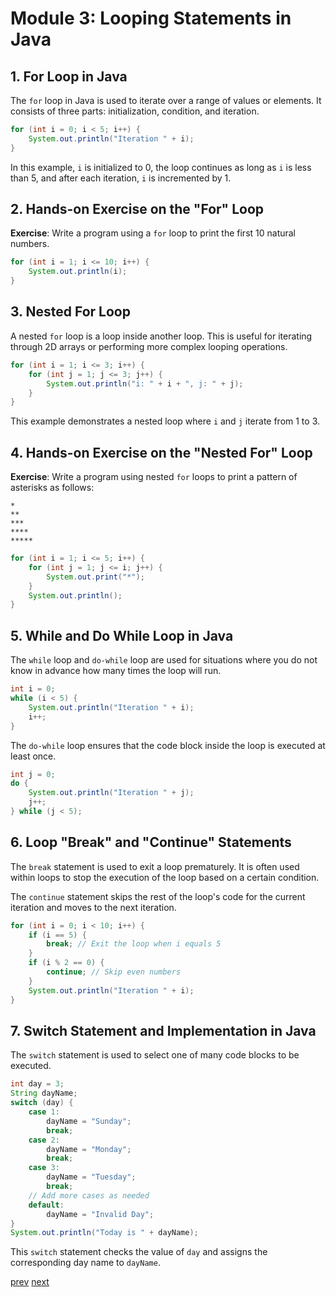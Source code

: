 # Module 3: Looping Statements in Java

## 1. For Loop in Java

The `for` loop in Java is used to iterate over a range of values or elements. It consists of three parts: initialization, condition, and iteration.

```java
for (int i = 0; i < 5; i++) {
    System.out.println("Iteration " + i);
}
```

In this example, `i` is initialized to 0, the loop continues as long as `i` is less than 5, and after each iteration, `i` is incremented by 1.

## 2. Hands-on Exercise on the "For" Loop

**Exercise**: Write a program using a `for` loop to print the first 10 natural numbers.

```java
for (int i = 1; i <= 10; i++) {
    System.out.println(i);
}
```

## 3. Nested For Loop

A nested `for` loop is a loop inside another loop. This is useful for iterating through 2D arrays or performing more complex looping operations.

```java
for (int i = 1; i <= 3; i++) {
    for (int j = 1; j <= 3; j++) {
        System.out.println("i: " + i + ", j: " + j);
    }
}
```

This example demonstrates a nested loop where `i` and `j` iterate from 1 to 3.

## 4. Hands-on Exercise on the "Nested For" Loop

**Exercise**: Write a program using nested `for` loops to print a pattern of asterisks as follows:

```
*
**
***
****
*****
```

```java
for (int i = 1; i <= 5; i++) {
    for (int j = 1; j <= i; j++) {
        System.out.print("*");
    }
    System.out.println();
}
```

## 5. While and Do While Loop in Java

The `while` loop and `do-while` loop are used for situations where you do not know in advance how many times the loop will run.

```java
int i = 0;
while (i < 5) {
    System.out.println("Iteration " + i);
    i++;
}
```

The `do-while` loop ensures that the code block inside the loop is executed at least once.

```java
int j = 0;
do {
    System.out.println("Iteration " + j);
    j++;
} while (j < 5);
```

## 6. Loop "Break" and "Continue" Statements

The `break` statement is used to exit a loop prematurely. It is often used within loops to stop the execution of the loop based on a certain condition.

The `continue` statement skips the rest of the loop's code for the current iteration and moves to the next iteration.

```java
for (int i = 0; i < 10; i++) {
    if (i == 5) {
        break; // Exit the loop when i equals 5
    }
    if (i % 2 == 0) {
        continue; // Skip even numbers
    }
    System.out.println("Iteration " + i);
}
```

## 7. Switch Statement and Implementation in Java

The `switch` statement is used to select one of many code blocks to be executed.

```java
int day = 3;
String dayName;
switch (day) {
    case 1:
        dayName = "Sunday";
        break;
    case 2:
        dayName = "Monday";
        break;
    case 3:
        dayName = "Tuesday";
        break;
    // Add more cases as needed
    default:
        dayName = "Invalid Day";
}
System.out.println("Today is " + dayName);
```

This `switch` statement checks the value of `day` and assigns the corresponding day name to `dayName`.

[prev](./Module_2_Java%20Programming%20Fundamentals.md)                    [next](./Module_4_Arrays.md) 